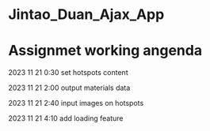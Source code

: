 # Jintao_Duan_Ajax_App

# Assignmet working angenda

2023 11 21 0:30 set hotspots content

2023 11 21 2:00 output materials data

2023 11 21 2:40 input images on hotspots

2023 11 21 4:10 add loading feature

